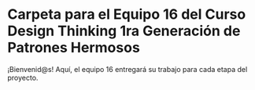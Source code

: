 # Carpeta para el Equipo 16 del Curso Design Thinking 1ra Generación de Patrones Hermosos

¡Bienvenid@s!
Aquí, el equipo 16 entregará su trabajo para cada etapa del proyecto.
